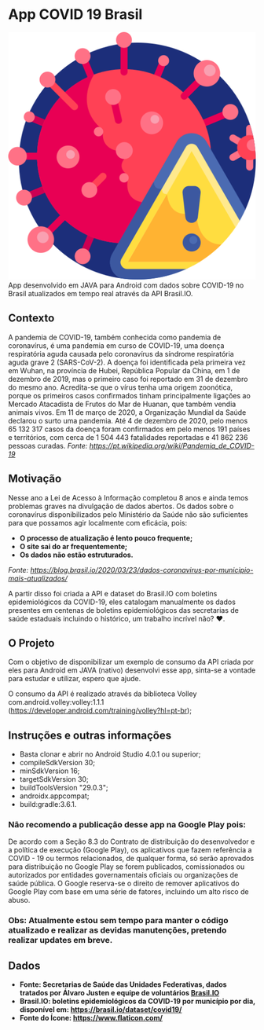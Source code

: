 # App COVID 19 Brasil
![Alt text](./assets/logo.png "COVID 19 Brasil")
App desenvolvido em JAVA para Android com dados sobre COVID-19 no Brasil atualizados em tempo real através da API Brasil.IO.

## Contexto
A pandemia de COVID-19, também conhecida como pandemia de coronavírus, é uma pandemia em curso de COVID-19, uma doença respiratória aguda causada pelo coronavírus da síndrome respiratória aguda grave 2 (SARS-CoV-2). A doença foi identificada pela primeira vez em Wuhan, na província de Hubei, República Popular da China, em 1 de dezembro de 2019, mas o primeiro caso foi reportado em 31 de dezembro do mesmo ano. Acredita-se que o vírus tenha uma origem zoonótica, porque os primeiros casos confirmados tinham principalmente ligações ao Mercado Atacadista de Frutos do Mar de Huanan, que também vendia animais vivos. Em 11 de março de 2020, a Organização Mundial da Saúde declarou o surto uma pandemia. Até 4 de dezembro de 2020, pelo menos 65 132 317 casos da doença foram confirmados em pelo menos 191 países e territórios, com cerca de 1 504 443 fatalidades reportadas e 41 862 236 pessoas curadas.
*Fonte: https://pt.wikipedia.org/wiki/Pandemia_de_COVID-19*

## Motivação
Nesse ano a Lei de Acesso à Informação completou 8 anos e ainda temos problemas graves na divulgação de dados abertos. Os dados sobre o coronavírus disponibilizados pelo Ministério da Saúde não são suficientes para que possamos agir localmente com eficácia, pois: 

- **O processo de atualização é lento pouco frequente;**
- **O site sai do ar frequentemente;**
- **Os dados não estão estruturados.**

*Fonte: https://blog.brasil.io/2020/03/23/dados-coronavirus-por-municipio-mais-atualizados/* 

A partir disso foi criada a API e dataset do Brasil.IO com boletins epidemiológicos da COVID-19, eles catalogam manualmente os dados presentes em centenas de boletins epidemiológicos das secretarias de saúde estaduais incluindo o histórico, um trabalho incrível não? ♥.

## O Projeto
Com o objetivo de disponibilizar um exemplo de consumo da API criada por eles para Android em JAVA (nativo) desenvolvi esse app, sinta-se a vontade para estudar e utilizar, espero que ajude.

O consumo da API é realizado através da biblioteca Volley com.android.volley:volley:1.1.1 (https://developer.android.com/training/volley?hl=pt-br);

## Instruções e outras informações
- Basta clonar e abrir no Android Studio 4.0.1 ou superior;
- compileSdkVersion 30;
- minSdkVersion 16;
- targetSdkVersion 30;
- buildToolsVersion "29.0.3";
- androidx.appcompat;
- build:gradle:3.6.1.

### Não recomendo a publicação desse app na Google Play pois:

De acordo com a Seção 8.3 do Contrato de distribuição do desenvolvedor e a política de execução (Google Play), os aplicativos que fazem referência a COVID - 19 ou termos relacionados, de qualquer forma, só serão aprovados para distribuição no Google Play se forem publicados, comissionados ou autorizados por entidades governamentais oficiais ou organizações de saúde pública. O Google reserva-se o direito de remover aplicativos do Google Play com base em uma série de fatores, incluindo um alto risco de abuso.

### Obs: Atualmente estou sem tempo para manter o código atualizado e realizar as devidas manutenções, pretendo realizar updates em breve.

## Dados
- **Fonte: Secretarias de Saúde das Unidades Federativas, dados tratados por Álvaro Justen e equipe de voluntários [Brasil.IO](https://brasil.io/)**
- **Brasil.IO: boletins epidemiológicos da COVID-19 por município por dia, disponível em: https://brasil.io/dataset/covid19/**
- **Fonte do Ícone: https://www.flaticon.com/**

